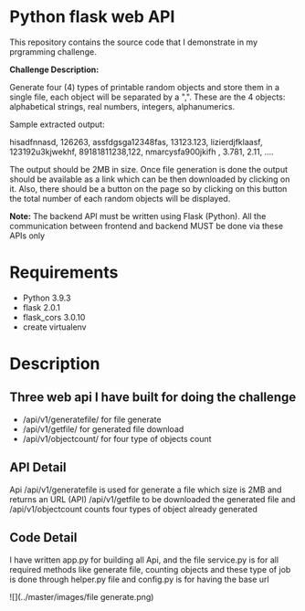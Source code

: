 
# Python flask web API
This repository contains the source code that I demonstrate in my prgramming challenge.

**Challenge Description:**

Generate four (4) types of printable random objects and store them in a single file, each object will be separated by a ",".  These are the 4 objects: alphabetical strings, real numbers, integers, alphanumerics.

Sample extracted output:

hisadfnnasd, 126263, assfdgsga12348fas, 13123.123, lizierdjfklaasf, 123192u3kjwekhf, 89181811238,122, nmarcysfa900jkifh  , 3.781, 2.11, ....

The output should be 2MB in size. Once file generation is done the output should be available as a link which can be then downloaded by clicking on it. Also, there should be a button on the page so by clicking on this button the total number of each random objects will be displayed.

**Note:** The backend API must be written using Flask (Python). All the communication between frontend and backend MUST be done via these APIs only

# Requirements
* Python 3.9.3
* flask 2.0.1
* flask_cors 3.0.10
* create virtualenv 


# Description
## Three web api I have built for doing the challenge
* /api/v1/generatefile/ for file generate 
* /api/v1/getfile/  for generated file download
* /api/v1/objectcount/ for four type of objects count

## API Detail
Api /api/v1/generatefile is used for generate a file which size is 2MB and returns an URL (API) /api/v1/getfile to be downloaded the generated file
and /api/v1/objectcount counts four types of object already generated

## Code Detail
I have written app.py for building all Api, and the file service.py is for all required methods like generate file, counting objects and these type of job is done through helper.py file and config.py is for having the base url 

![](../master/images/file generate.png)
